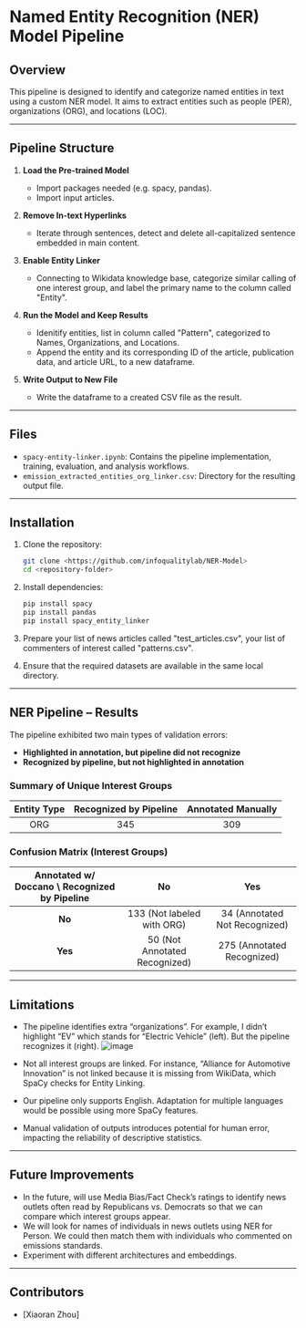# Named Entity Recognition (NER) Model Pipeline

## Overview
This pipeline is designed to identify and categorize named entities in text using a custom NER model. It aims to extract entities such as people (PER), organizations (ORG), and locations (LOC).

---

## Pipeline Structure
1. **Load the Pre-trained Model**
   - Import packages needed (e.g. spacy, pandas).
   - Import input articles.

2. **Remove In-text Hyperlinks**
   - Iterate through sentences, detect and delete all-capitalized sentence embedded in main content.
  
3. **Enable Entity Linker**
   - Connecting to Wikidata knowledge base, categorize similar calling of one interest group, and label the primary name to the column called "Entity".

4. **Run the Model and Keep Results**
   - Idenitify entities, list in column called "Pattern", categorized to Names, Organizations, and Locations.
   - Append the entity and its corresponding ID of the article, publication data, and article URL, to a new dataframe.

5. **Write Output to New File**
   - Write the dataframe to a created CSV file as the result.

---

## Files
- `spacy-entity-linker.ipynb`: Contains the pipeline implementation, training, evaluation, and analysis workflows.
- `emission_extracted_entities_org_linker.csv`: Directory for the resulting output file.

---

## Installation
1. Clone the repository:
   ```bash
   git clone <https://github.com/infoqualitylab/NER-Model>
   cd <repository-folder>
   ```
2. Install dependencies:
   ```bash
   pip install spacy
   pip install pandas
   pip install spacy_entity_linker
   ```
3. Prepare your list of news articles called "test_articles.csv", your list of commenters of interest called "patterns.csv".

4. Ensure that the required datasets are available in the same local directory.

---

## NER Pipeline – Results

The pipeline exhibited two main types of validation errors:
- **Highlighted in annotation, but pipeline did not recognize**  
- **Recognized by pipeline, but not highlighted in annotation**

### Summary of Unique Interest Groups

| Entity Type | Recognized by Pipeline | Annotated Manually |
|:-----------:|:----------------------:|:------------------:|
| ORG         | 345                    | 309                |

### Confusion Matrix (Interest Groups)

| Annotated w/ Doccano \ Recognized by Pipeline | No                          | Yes                            |
|:---------------------------------------------:|:---------------------------:|:------------------------------:|
| **No**                                        | 133 (Not labeled with ORG)  | 34 (Annotated Not Recognized)  |
| **Yes**                                       | 50 (Not Annotated Recognized) | 275 (Annotated Recognized)     |

---

## Limitations
- The pipeline identifies extra “organizations”. For example, I didn’t highlight “EV” which stands for “Electric Vehicle” (left). But the pipeline recognizes it (right).
![image](https://github.com/user-attachments/assets/6a6afc41-ba74-4bac-9f94-fbc3d9deac69)

- Not all interest groups are linked. For instance, “Alliance for Automotive Innovation” is not linked because it is missing from WikiData, which SpaCy checks for Entity Linking.
- Our pipeline only supports English. Adaptation for multiple languages would be possible using more SpaCy features.
- Manual validation of outputs introduces potential for human error, impacting the reliability of descriptive statistics.

---

## Future Improvements
- In the future, will use Media Bias/Fact Check’s ratings to identify news outlets often read by Republicans vs. Democrats so that we can compare which interest groups appear.
- We will look for names of individuals in news outlets using NER for Person. We could then match them with individuals who commented on emissions standards.
- Experiment with different architectures and embeddings.

---

## Contributors
- [Xiaoran Zhou]


